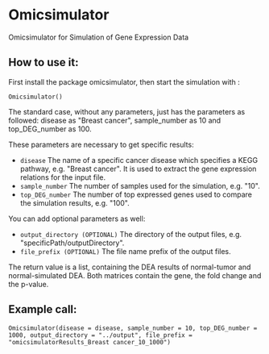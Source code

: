 # Omicsimulator
Omicsimulator for Simulation of Gene Expression Data

## How to use it:
First install the package omicsimulator, then start the simulation with :
 
`Omicsimulator()`
 
The standard case, without any parameters, just has the parameters as followed: disease as "Breast cancer", sample_number as 10 and top_DEG_number as 100.

These parameters are necessary to get specific results:
* `disease` The name of a specific cancer disease which specifies a KEGG pathway, e.g. "Breast cancer". It is used to extract the gene expression relations for the input file.
* `sample_number` The number of samples used for the simulation, e.g. "10".
* `top_DEG_number` The number of top expressed genes used to compare the simulation results, e.g. "100".

You can add optional parameters as well:
* `output_directory (OPTIONAL)` The directory of the output files, e.g. "specificPath/outputDirectory".
* `file_prefix (OPTIONAL)` The file name prefix of the output files.

The return value is a list, containing the DEA results of normal-tumor and normal-simulated DEA. Both matrices contain the gene, the fold change and the p-value.
 
## Example call:

`Omicsimulator(disease = disease, sample_number = 10, top_DEG_number = 1000, output_directory = "../output", file_prefix = "omicsimulatorResults_Breast cancer_10_1000")`
